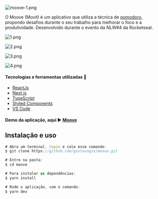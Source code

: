 ![moove-1.png](https://gustavosouza.site/nwl4/images/2021/02/26/moove-1.png)

O Moove (Movit) é um aplicativo que utiliza a técnica de [pomodoro](http://https://pt.wikipedia.org/wiki/T%C3%A9cnica_pomodoro "pomodoro"), propondo desafios durante o seu trabalho para melhorar o foco e a produtividade. Desenvolvido durante o evento da NLW#4 da Rocketseat.

![1.png](https://gustavosouza.site/nwl4/images/2021/02/27/1.png)

![2.png](https://gustavosouza.site/nwl4/images/2021/02/27/2.png)

![3.png](https://gustavosouza.site/nwl4/images/2021/02/27/3.png)

![4.png](https://gustavosouza.site/nwl4/images/2021/02/27/4.png)

#### Tecnologias e ferramentas utilizadas 🚀

- [ReactJs](https://pt-br.reactjs.org/ "ReactJs")
- [Next.js](https://nextjs.org/ "Next.js")
- [TypeScript](https://www.typescriptlang.org/ "TypeScript")
- [Styled Components](https://styled-components.com/ "Styled Components")
- [VS Code](https://code.visualstudio.com/ "VS Code") 

#### Demo da aplicação, aqui  ▶ [Moove](https://moveit-beige-one.vercel.app/ "moveit")

## Instalação e uso

```javascript
# Abra um terminal. Copie e cole esse comando:
$ git clone https://github.com/gustavogss/moove.git

# Entre na pasta:
$ cd moove

# Para instalar as dependências:
$ yarn install

# Rode o aplicação, com o comando:
$ yarn dev

